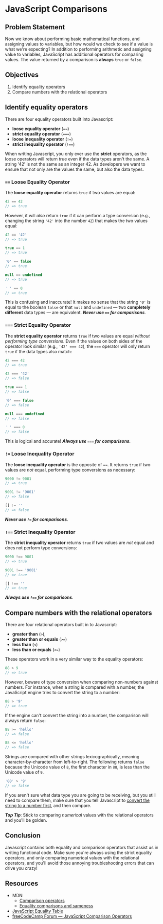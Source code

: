 # JavaScript Comparisons

## Problem Statement 
Now we know about performing basic mathematical functions, and assigning values
to variables, but how would we check to see if a value is what we're expecting?
In addition to performing arithmetic and assigning value to variables,
JavaScript has additional operators for comparing values. The value returned by
a comparison is **always** `true` or `false`.

## Objectives 
1. Identify equality operators
2. Compare numbers with the relational operators

## Identify equality operators 
There are four equality operators built into Javascript:
- **loose equality operator** (`==`)
- **strict equality operator** (`===`)
- **loose inequality operator** (`!=`)
- **strict inequality operator** (`!==`)

When writing Javascript, you only ever use the **strict** operators, as the
loose operators will return true even if the data types aren't the same. A
string '42' is not the same as an integer 42. As developers we want to ensure
that not only are the values the same, but also the data types. 

### `==` Loose Equality Operator
The **loose equality operator** returns `true` if two values are equal:
```js
42 == 42
// => true
```

However, it will _also_ return `true` if it can perform a type conversion (e.g.,
changing the string `'42'` into the number `42`) that makes the two values
equal:
```js
42 == '42'
// => true

true == 1
// => true

'0' == false
// => true

null == undefined
// => true

' ' == 0
// => true
```

This is confusing and inaccurate! It makes no sense that the string `'0'` is
equal to the boolean `false` or that `null` and `undefined` — two **completely
different** data types — are equivalent. ***Never use `==` for comparisons***.

### `===` Strict Equality Operator
The **strict equality operator** returns `true` if two values are equal _without
performing type conversions_. Even if the values on both sides of the operator
look similar (e.g., `'42' === 42`), the `===` operator will only return `true`
if the data types also match:
```js
42 === 42
// => true

42 === '42'
// => false

true === 1
// => false

'0' === false
// => false

null === undefined
// => false

' ' === 0
// => false
```

This is logical and accurate! ***Always use `===` for comparisons***.

### `!=` Loose Inequality Operator
The **loose inequality operator** is the opposite of `==`. It returns `true` if
two values are _not_ equal, performing type conversions as necessary:
```js
9000 != 9001
// => true

9001 != '9001'
// => false

[] != ''
// => false
```

***Never use `!=` for comparisons***.

### `!==` Strict Inequality Operator
The **strict inequality operator** returns `true` if two values are _not_ equal
and does not perform type conversions:
```js
9000 !== 9001
// => true

9001 !== '9001'
// => true

[] !== ''
// => true
```

***Always use `!==` for comparisons***.

## Compare numbers with the relational operators 
There are four relational operators built in to Javascript:
- **greater than** (`>`), 
- **greater than or equals** (`>=`)
- **less than** (`<`)
- **less than or equals** (`<=`)

These operators work in a very similar way to the equality operators:

```js
88 > 9
// => true
```

However, beware of type conversion when comparing non-numbers against numbers.
For instance, when a string is compared with a number, the JavaScript engine
tries to convert the string to a number:
```js
88 > '9'
// => true
```

If the engine can't convert the string into a number, the comparison will always
return `false`:
```js
88 >= 'hello'
// => false

88 <= 'hello'
// => false
```

Strings are compared with other strings lexicographically, meaning
character-by-character from left-to-right. The following returns `false` because
the Unicode value of `8`, the first character in `88`, is less than the Unicode
value of `9`.
```js
'88' > '9'
// => false
```
If you aren't sure what data type you are going to be receiving, but you still
need to compare them, make sure that you tell Javascript to [convert the string
to a number first][convert], and then compare. 

***Top Tip***: Stick to comparing _numerical_ values with the relational
 operators and you'll be golden.

## Conclusion 
Javascript contains both equality and comparison operators that assist us in
writing functional code. Make sure you're always using the strict equality
operators, and only comparing numerical values with the relational operators,
and you'll avoid those annoying troubleshooting errors that can drive you crazy! 

## Resources
- MDN
  + [Comparison operators](https://developer.mozilla.org/en-US/docs/Web/JavaScript/Reference/Operators/Comparison_Operators)
  + [Equality comparisons and sameness](https://developer.mozilla.org/en-US/docs/Web/JavaScript/Equality_comparisons_and_sameness)
- [JavaScript Equality Table](http://dorey.github.io/JavaScript-Equality-Table/)
- [freeCodeCamp Forum — JavaScript Comparison Operators](https://forum.freecodecamp.org/t/javascript-comparison-operators/14660)

[convert]:(https://gomakethings.com/converting-strings-to-numbers-with-vanilla-javascript/)